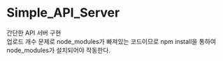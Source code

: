 # Simple_API_Server
간단한 API 서버 구현 <br>
업로드 개수 문제로 node_modules가 빠져있는 코드이므로 npm install을 통하여 node_modules가 설치되어야 작동한다.
